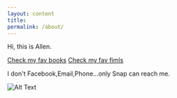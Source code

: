 ```yaml
---
layout: content
title: 
permalink: /about/
---
```

Hi, this is Allen.

[Check my fav books](https://www.goodreads.com/allenleeein)
[Check my fav fimls](https://www.pinterest.com/buildingtars/films/)

I don't Facebook,Email,Phone...only Snap can reach me.

![Alt Text](https://i.imgur.com/Jjyds3p.png)




